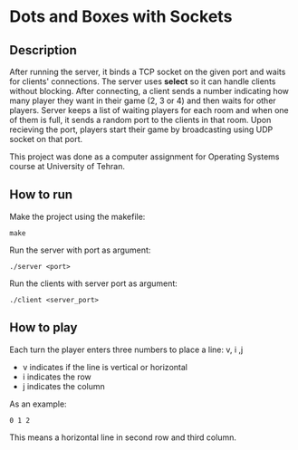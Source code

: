 # Dots and Boxes with Sockets

## Description

After running the server, it binds a TCP socket on the given port and waits for clients' connections. The server uses **select** so it can handle clients without blocking. After connecting, a client sends a number indicating how many player they want in their game (2, 3 or 4) and then waits for other players. Server keeps a list of waiting players for each room and when one of them is full, it sends a random port to the clients in that room. Upon recieving the port, players start their game by broadcasting using UDP socket on that port.

This project was done as a computer assignment for Operating Systems course at University of Tehran.

## How to run

Make the project using the makefile:

```make```

Run the server with port as argument:

```./server <port>```

Run the clients with server port as argument:

```./client <server_port>```

## How to play

Each turn the player enters three numbers to place a line: v, i ,j

* v indicates if the line is vertical or horizontal
* i indicates the row
* j indicates the column

As an example:

```0 1 2```

This means a horizontal line in second row and third column.
